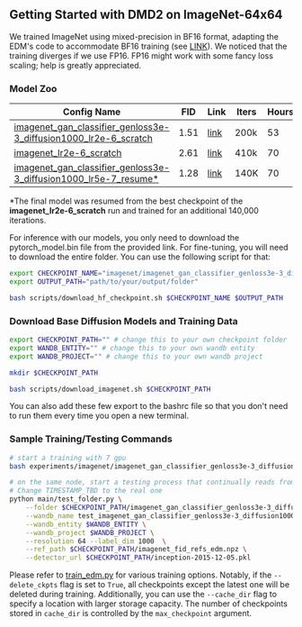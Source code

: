 ## Getting Started with DMD2 on ImageNet-64x64

We trained ImageNet using mixed-precision in BF16 format, adapting the EDM's code to accommodate BF16 training (see [LINK](../../third_party/edm/training/networks.py)). We noticed that the training diverges if we use FP16. FP16 might work with some fancy loss scaling; help is greatly appreciated. 

### Model Zoo

| Config Name | FID | Link | Iters | Hours |
| ----------- | --- | ---- | ----- | ----- |
| [imagenet_gan_classifier_genloss3e-3_diffusion1000_lr2e-6_scratch](./imagenet_gan_classifier_genloss3e-3_diffusion1000_lr2e-6_scratch.sh) | 1.51 | [link](https://huggingface.co/tianweiy/DMD2/tree/main/model/imagenet/imagenet_gan_classifier_genloss3e-3_diffusion1000_lr2e-6_scratch_fid1.51_checkpoint_model_193500/) | 200k | 53 |
| [imagenet_lr2e-6_scratch](./imagenet_lr2e-6_scratch.sh) | 2.61 | [link](https://huggingface.co/tianweiy/DMD2/tree/main/model/imagenet/imagenet_lr2e-6_scratch_fid2.61_checkpoint_model_405500/) | 410k | 70 |
| [imagenet_gan_classifier_genloss3e-3_diffusion1000_lr5e-7_resume*](./imagenet_gan_classifier_genloss3e-3_diffusion1000_lr5e-7_resume.sh) | 1.28 | [link](https://huggingface.co/tianweiy/DMD2/tree/main/model/imagenet/imagenet_gan_classifier_genloss3e-3_diffusion1000_lr5e-7_resume_fid1.28_checkpoint_model_548000/) | 140K | 70 |

*The final model was resumed from the best checkpoint of the **imagenet_lr2e-6_scratch** run and trained for an additional 140,000 iterations. 

For inference with our models, you only need to download the pytorch_model.bin file from the provided link. For fine-tuning, you will need to download the entire folder.
You can use the following script for that:

```bash
export CHECKPOINT_NAME="imagenet/imagenet_gan_classifier_genloss3e-3_diffusion1000_lr2e-6_scratch_fid1.51_checkpoint_model_193500"  # note that the imagenet/ is necessary
export OUTPUT_PATH="path/to/your/output/folder"

bash scripts/download_hf_checkpoint.sh $CHECKPOINT_NAME $OUTPUT_PATH
```

### Download Base Diffusion Models and Training Data 

```.bash
export CHECKPOINT_PATH="" # change this to your own checkpoint folder 
export WANDB_ENTITY="" # change this to your own wandb entity
export WANDB_PROJECT="" # change this to your own wandb project

mkdir $CHECKPOINT_PATH

bash scripts/download_imagenet.sh $CHECKPOINT_PATH
```

You can also add these few export to the bashrc file so that you don't need to run them every time you open a new terminal.

### Sample Training/Testing Commands
```.bash
# start a training with 7 gpu
bash experiments/imagenet/imagenet_gan_classifier_genloss3e-3_diffusion1000_lr2e-6_scratch.sh  $CHECKPOINT_PATH $WANDB_ENTITY $WANDB_PROJECT

# on the same node, start a testing process that continually reads from the checkpoint folder and evaluate the FID 
# Change TIMESTAMP_TBD to the real one
python main/test_folder.py \
    --folder $CHECKPOINT_PATH/imagenet_gan_classifier_genloss3e-3_diffusion1000_lr2e-6_scratch/TIMESTAMP_TBD \
    --wandb_name test_imagenet_gan_classifier_genloss3e-3_diffusion1000_lr2e-6_scratch \
    --wandb_entity $WANDB_ENTITY \
    --wandb_project $WANDB_PROJECT \
    --resolution 64 --label_dim 1000  \
    --ref_path $CHECKPOINT_PATH/imagenet_fid_refs_edm.npz \
    --detector_url $CHECKPOINT_PATH/inception-2015-12-05.pkl 
```

Please refer to [train_edm.py](../../main/edm/train_edm.py) for various training options. Notably, if the `--delete_ckpts` flag is set to `True`, all checkpoints except the latest one will be deleted during training. Additionally, you can use the `--cache_dir` flag to specify a location with larger storage capacity. The number of checkpoints stored in `cache_dir` is controlled by the `max_checkpoint` argument.

